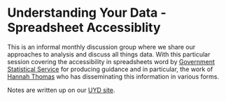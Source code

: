# Understanding Your Data - Spreadsheet Accessiblity

This is an informal monthly discussion group where we share our approaches to analysis and discuss all things data. With this particular session covering the accessibility in spreadsheets word by [Government Statistical Service](https://gss.civilservice.gov.uk/policy-store/releasing-statistics-in-spreadsheets/#section-10) for producing guidance and in particular, the work of [Hannah Thomas](https://twitter.com/statshan?lang=en) who has disseminating this information in various forms. 

Notes are written up on our [UYD site](https://cdu-data-science-team.github.io/understanding-your-data/).
